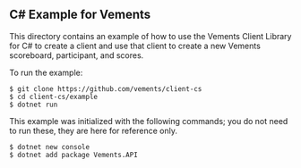 ## C# Example for Vements

This directory contains an example of how to use the Vements Client Library for C# to create a client and use that client to create a new Vements scoreboard, participant, and scores.


To run the example:

```shell
$ git clone https://github.com/vements/client-cs
$ cd client-cs/example
$ dotnet run
```

This example was initialized with the following commands; you do not need to run these, they are here for reference only.

```shell
$ dotnet new console
$ dotnet add package Vements.API
```